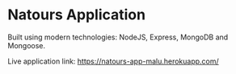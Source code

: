 # Natours Application

Built using modern technologies: NodeJS, Express, MongoDB and Mongoose.

Live application link: https://natours-app-malu.herokuapp.com/